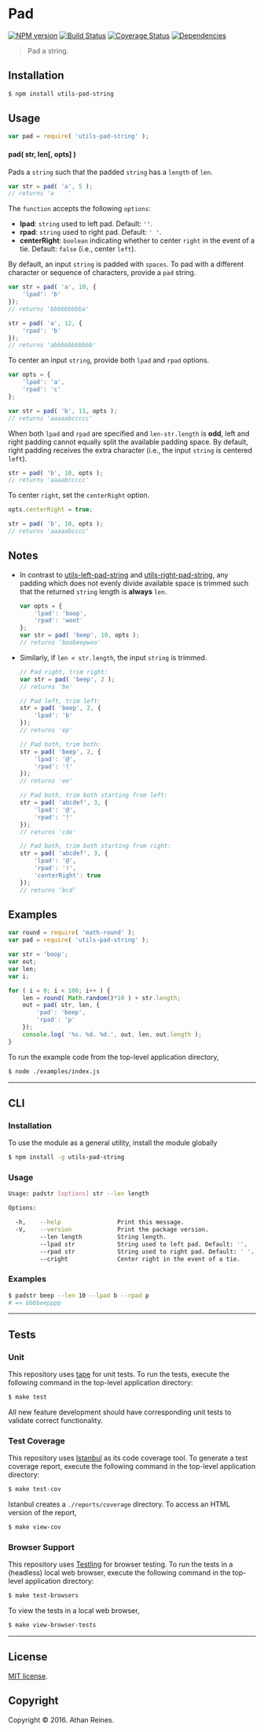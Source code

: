 Pad
===
[![NPM version][npm-image]][npm-url] [![Build Status][build-image]][build-url] [![Coverage Status][coverage-image]][coverage-url] [![Dependencies][dependencies-image]][dependencies-url]

> Pad a string.


## Installation

``` bash
$ npm install utils-pad-string
```


## Usage

``` javascript
var pad = require( 'utils-pad-string' );
```

#### pad( str, len[, opts] )

Pads a `string` such that the padded `string` has a `length` of `len`.


``` javascript
var str = pad( 'a', 5 );
// returns 'a    '
```

The `function` accepts the following `options`:
*	__lpad__: `string` used to left pad. Default: `''`.
*	__rpad__: `string` used to right pad. Default: `' '`.
*	__centerRight__: `boolean` indicating whether to center `right` in the event of a tie. Default: `false` (i.e., center `left`).

By default, an input `string` is padded with `spaces`. To pad with a different character or sequence of characters, provide a `pad` string.

``` javascript
var str = pad( 'a', 10, {
	'lpad': 'b' 
});
// returns 'bbbbbbbbba'

str = pad( 'a', 12, {
	'rpad': 'b'
});
// returns 'abbbbbbbbbbb'
```

To center an input `string`, provide both `lpad` and `rpad` options.

``` javascript
var opts = {
	'lpad': 'a',
	'rpad': 'c'
};

var str = pad( 'b', 11, opts );
// returns 'aaaaabccccc'
```

When both `lpad` and `rpad` are specified and `len-str.length` is __odd__, left and right padding cannot equally split the available padding space. By default, right padding receives the extra character (i.e., the input `string` is centered `left`).

``` javascript
str = pad( 'b', 10, opts );
// returns 'aaaabccccc'
```

To center `right`, set the `centerRight` option.

``` javascript
opts.centerRight = true;

str = pad( 'b', 10, opts );
// returns 'aaaaabcccc'
```


## Notes

* In contrast to [utils-left-pad-string][utils-left-pad-string] and [utils-right-pad-string][utils-right-pad-string], any padding which does not evenly divide available space is trimmed such that the returned `string` length is __always__ `len`.

	``` javascript
	var opts = {
		'lpad': 'boop',
		'rpad': 'woot'
	};
	var str = pad( 'beep', 10, opts );
	// returns 'boobeepwoo'
	```
* Similarly, if `len < str.length`, the input `string` is trimmed.

	``` javascript
	// Pad right, trim right:
	var str = pad( 'beep', 2 );
	// returns 'be'

	// Pad left, trim left:
	str = pad( 'beep', 2, {
		'lpad': 'b'
	});
	// returns 'ep'

	// Pad both, trim both:
	str = pad( 'beep', 2, {
		'lpad': '@',
		'rpad': '!'
	});
	// returns 'ee'

	// Pad both, trim both starting from left:
	str = pad( 'abcdef', 3, {
		'lpad': '@',
		'rpad': '!'
	});
	// returns 'cde'

	// Pad both, trim both starting from right:
	str = pad( 'abcdef', 3, {
		'lpad': '@',
		'rpad': '!',
		'centerRight': true
	});
	// returns 'bcd'
	```


## Examples

``` javascript
var round = require( 'math-round' );
var pad = require( 'utils-pad-string' );

var str = 'boop';
var out;
var len;
var i;

for ( i = 0; i < 100; i++ ) {
	len = round( Math.random()*10 ) + str.length;
	out = pad( str, len, {
		'pad': 'beep',
		'rpad': 'p'
	});
	console.log( '%s. %d. %d.', out, len, out.length );
}
```

To run the example code from the top-level application directory,

``` bash
$ node ./examples/index.js
```


---
## CLI

### Installation

To use the module as a general utility, install the module globally

``` bash
$ npm install -g utils-pad-string
```


### Usage

``` bash
Usage: padstr [options] str --len length

Options:

  -h,    --help                Print this message.
  -V,    --version             Print the package version.
         --len length          String length.
         --lpad str            String used to left pad. Default: ''.
         --rpad str            String used to right pad. Default: ' '.
         --cright              Center right in the event of a tie.
```


### Examples

``` bash
$ padstr beep --len 10 --lpad b --rpad p
# => bbbbeepppp
```


---
## Tests

### Unit

This repository uses [tape][tape] for unit tests. To run the tests, execute the following command in the top-level application directory:

``` bash
$ make test
```

All new feature development should have corresponding unit tests to validate correct functionality.


### Test Coverage

This repository uses [Istanbul][istanbul] as its code coverage tool. To generate a test coverage report, execute the following command in the top-level application directory:

``` bash
$ make test-cov
```

Istanbul creates a `./reports/coverage` directory. To access an HTML version of the report,

``` bash
$ make view-cov
```


### Browser Support

This repository uses [Testling][testling] for browser testing. To run the tests in a (headless) local web browser, execute the following command in the top-level application directory:

``` bash
$ make test-browsers
```

To view the tests in a local web browser,

``` bash
$ make view-browser-tests
```

<!-- [![browser support][browsers-image]][browsers-url] -->


---
## License

[MIT license](http://opensource.org/licenses/MIT).


## Copyright

Copyright &copy; 2016. Athan Reines.


[npm-image]: http://img.shields.io/npm/v/utils-pad-string.svg
[npm-url]: https://npmjs.org/package/utils-pad-string

[build-image]: http://img.shields.io/travis/kgryte/utils-pad-string/master.svg
[build-url]: https://travis-ci.org/kgryte/utils-pad-string

[coverage-image]: https://img.shields.io/codecov/c/github/kgryte/utils-pad-string/master.svg
[coverage-url]: https://codecov.io/github/kgryte/utils-pad-string?branch=master

[dependencies-image]: http://img.shields.io/david/kgryte/utils-pad-string.svg
[dependencies-url]: https://david-dm.org/kgryte/utils-pad-string

[dev-dependencies-image]: http://img.shields.io/david/dev/kgryte/utils-pad-string.svg
[dev-dependencies-url]: https://david-dm.org/dev/kgryte/utils-pad-string

[github-issues-image]: http://img.shields.io/github/issues/kgryte/utils-pad-string.svg
[github-issues-url]: https://github.com/kgryte/utils-pad-string/issues

[tape]: https://github.com/substack/tape
[istanbul]: https://github.com/gotwarlost/istanbul
[testling]: https://ci.testling.com

[utils-left-pad-string]: https://github.com/kgryte/utils-left-pad-string
[utils-right-pad-string]: https://github.com/kgryte/utils-right-pad-string

